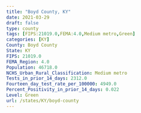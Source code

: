```yaml
---
title: "Boyd County, KY"
date: 2021-03-29
draft: false
type: county
tags: [FIPS:21019.0,FEMA:4.0,Medium metro,Green]
categories: [KY]
County: Boyd County
State: KY
FIPS: 21019.0
FEMA_Region: 4.0
Population: 46718.0
NCHS_Urban_Rural_Classification: Medium metro
Tests_in_prior_14_days: 2312.0
Fourteen_day_test_rate_per_100000: 4949.0
Percent_Positivity_in_prior_14_days: 0.022
Level: Green
url: /states/KY/boyd-county
---
```



